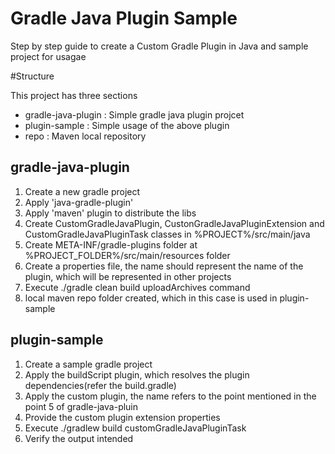 # Gradle Java Plugin Sample

Step by step guide to create a Custom Gradle Plugin in Java and sample project for usagae

#Structure

This project has three sections
 * gradle-java-plugin : Simple gradle java plugin projcet
 * plugin-sample : Simple usage of the above plugin
 * repo : Maven local repository
 
## gradle-java-plugin
 1. Create a new gradle project
 2. Apply 'java-gradle-plugin'
 3. Apply 'maven' plugin to distribute the libs
 4. Create CustomGradleJavaPlugin, CustonGradleJavaPluginExtension and CustomGradleJavaPluginTask classes in %PROJECT%/src/main/java
 5. Create META-INF/gradle-plugins folder at %PROJECT_FOLDER%/src/main/resources folder
 6. Create a properties file, the name should represent the name of the plugin, which will be represented in other projects
 7. Execute ./gradle clean build uploadArchives command
 8. local maven repo folder created, which in this case is used in plugin-sample

## plugin-sample
 1. Create a sample gradle project
 2. Apply the buildScript plugin, which resolves the plugin dependencies(refer the build.gradle)
 3. Apply the custom plugin, the name refers to the point mentioned in the point 5 of gradle-java-pluin
 4. Provide the custom plugin extension properties
 5. Execute ./gradlew build customGradleJavaPluginTask
 6. Verify the output intended
 
 
